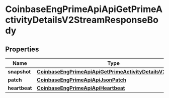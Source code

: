 
# CoinbaseEngPrimeApiApiGetPrimeActivityDetailsV2StreamResponseBody

## Properties
Name | Type | Description | Notes
------------ | ------------- | ------------- | -------------
**snapshot** | [**CoinbaseEngPrimeApiApiGetPrimeActivityDetailsV2Response**](CoinbaseEngPrimeApiApiGetPrimeActivityDetailsV2Response.md) |  |  [optional]
**patch** | [**CoinbaseEngPrimeApiApiJsonPatch**](CoinbaseEngPrimeApiApiJsonPatch.md) |  |  [optional]
**heartbeat** | [**CoinbaseEngPrimeApiApiHeartbeat**](CoinbaseEngPrimeApiApiHeartbeat.md) |  |  [optional]




